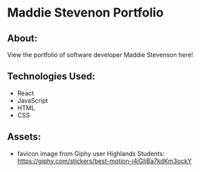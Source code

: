 # Maddie Stevenon Portfolio

## About:
View the portfolio of software developer Maddie Stevenson here!

<!-- ## Link to [Portfolio Link]() -->

## Technologies Used:
* React
* JavaScript
* HTML
* CSS

## Assets:
- favicon image from Giphy user Highlands Students: https://giphy.com/stickers/best-motion-i4jGIjBa7kdKm3ockY